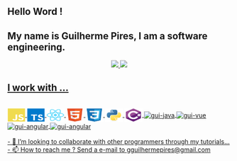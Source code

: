 ## Hello Word !
## My name is Guilherme Pires, I am a software engineering.

<div align="center">
  <a href="https://github.com/gguilhermepires/">
  <img height="180em" src="https://github-readme-stats.vercel.app/api?username=gguilhermepires&show_icons=true&theme=dracula&include_all_commits=true&count_private=true"/>
  <img height="180em" src="https://github-readme-stats.vercel.app/api/top-langs/?username=gguilhermepires&layout=compact&langs_count=7&theme=dracula"/>
</div>

  <div>
    <h2>I work with ...</h2>
  <div style="display: inline_block">
    <br>
    <img align="center" alt="gui-Js" height="30" width="40" src="https://raw.githubusercontent.com/devicons/devicon/master/icons/javascript/javascript-plain.svg">
    <img align="center" alt="gui-Ts" height="30" width="40" src="https://raw.githubusercontent.com/devicons/devicon/master/icons/typescript/typescript-plain.svg">
    <img align="center" alt="gui-React" height="30" width="40" src="https://raw.githubusercontent.com/devicons/devicon/master/icons/react/react-original.svg">
    <img align="center" alt="gui-HTML" height="30" width="40" src="https://raw.githubusercontent.com/devicons/devicon/master/icons/html5/html5-original.svg">
    <img align="center" alt="gui-CSS" height="30" width="40" src="https://raw.githubusercontent.com/devicons/devicon/master/icons/css3/css3-original.svg">
    <img align="center" alt="gui-Python" height="30" width="40" src="https://raw.githubusercontent.com/devicons/devicon/master/icons/python/python-original.svg">
    <img align="center" alt="gui-Csharp" height="30" width="40" src="https://raw.githubusercontent.com/devicons/devicon/master/icons/csharp/csharp-original.svg">
     <img align="center" alt="gui-java" height="30" width="40" src="http://s2.glbimg.com/vME2Bq4OSpm6f6IE16BhcVLR98U=/695x0/s.glbimg.com/po/tt2/f/original/2014/11/14/java-logo.jpg">
     <img align="center" alt="gui-vue" height="30" width="40" src="https://vuejs.org/images/logo.svg">
     <img align="center" alt="gui-angular" height="30" width="40" src="https://angular.io/assets/images/logos/angular/shield-large.svg">
     <img align="center" alt="gui-angular" height="30" width="40" src="https://cdn.pngsumo.com/flutter-logo-png-transparent-png-kindpng-flutter-png-226_280.png">
  </div>
    </div>
  
<br>
- 💞️ I’m looking to collaborate with other programmers through my tutorials...
- 📫 How to reach me ? Send a e-mail to gguilhermepires@gmail.com

<!---
gguilhermepires/gguilhermepires is a ✨ special ✨ repository because its `README.md` (this file) appears on your GitHub profile.
You can click the Preview link to take a look at your changes.
--->
